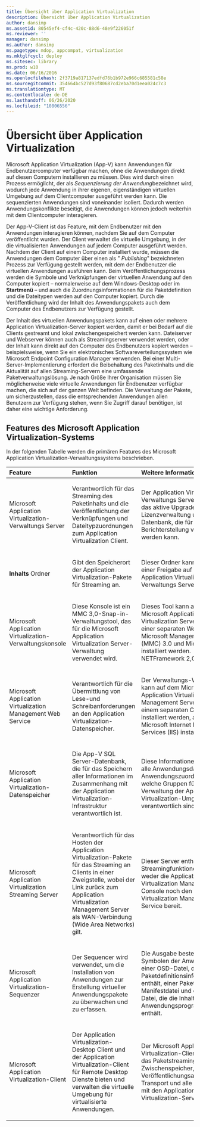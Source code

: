 ```yaml
---
title: Übersicht über Application Virtualization
description: Übersicht über Application Virtualization
author: dansimp
ms.assetid: 80545ef4-cf4c-420c-88d6-48e9f226051f
ms.reviewer: ''
manager: dansimp
ms.author: dansimp
ms.pagetype: mdop, appcompat, virtualization
ms.mktglfcycl: deploy
ms.sitesec: library
ms.prod: w10
ms.date: 06/16/2016
ms.openlocfilehash: 2f3719a817137edfd76b1b972e966c685581c58e
ms.sourcegitcommit: 354664bc527d93f80687cd2eba70d1eea024c7c3
ms.translationtype: MT
ms.contentlocale: de-DE
ms.lasthandoff: 06/26/2020
ms.locfileid: "10806556"
---
```

# Übersicht über Application Virtualization


Microsoft Application Virtualization (App-V) kann Anwendungen für Endbenutzercomputer verfügbar machen, ohne die Anwendungen direkt auf diesen Computern installieren zu müssen. Dies wird durch einen Prozess ermöglicht, der als *Sequenzierung der Anwendung*bezeichnet wird, wodurch jede Anwendung in ihrer eigenen, eigenständigen virtuellen Umgebung auf dem Clientcomputer ausgeführt werden kann. Die sequenzierten Anwendungen sind voneinander isoliert. Dadurch werden Anwendungskonflikte beseitigt, die Anwendungen können jedoch weiterhin mit dem Clientcomputer interagieren.

Der App-V-Client ist das Feature, mit dem Endbenutzer mit den Anwendungen interagieren können, nachdem Sie auf dem Computer veröffentlicht wurden. Der Client verwaltet die virtuelle Umgebung, in der die virtualisierten Anwendungen auf jedem Computer ausgeführt werden. Nachdem der Client auf einem Computer installiert wurde, müssen die Anwendungen dem Computer über einen als " *Publishing*" bezeichneten Prozess zur Verfügung gestellt werden, mit dem der Endbenutzer die virtuellen Anwendungen ausführen kann. Beim Veröffentlichungsprozess werden die Symbole und Verknüpfungen der virtuellen Anwendung auf den Computer kopiert – normalerweise auf dem Windows-Desktop oder im **Startmenü** – und auch die Zuordnungsinformationen für die Paketdefinition und die Dateitypen werden auf den Computer kopiert. Durch die Veröffentlichung wird der Inhalt des Anwendungspakets auch dem Computer des Endbenutzers zur Verfügung gestellt.

Der Inhalt des virtuellen Anwendungspakets kann auf einen oder mehrere Application Virtualization-Server kopiert werden, damit er bei Bedarf auf die Clients gestreamt und lokal zwischengespeichert werden kann. Dateiserver und Webserver können auch als Streamingserver verwendet werden, oder der Inhalt kann direkt auf den Computer des Endbenutzers kopiert werden – beispielsweise, wenn Sie ein elektronisches Softwareverteilungssystem wie Microsoft Endpoint Configuration Manager verwenden. Bei einer Multi-Server-Implementierung erfordert die Beibehaltung des Paketinhalts und die Aktualität auf allen Streaming-Servern eine umfassende Paketverwaltungslösung. Je nach Größe Ihrer Organisation müssen Sie möglicherweise viele virtuelle Anwendungen für Endbenutzer verfügbar machen, die sich auf der ganzen Welt befinden. Die Verwaltung der Pakete, um sicherzustellen, dass die entsprechenden Anwendungen allen Benutzern zur Verfügung stehen, wenn Sie Zugriff darauf benötigen, ist daher eine wichtige Anforderung.

## Features des Microsoft Application Virtualization-Systems


In der folgenden Tabelle werden die primären Features des Microsoft Application Virtualization-Verwaltungssystems beschrieben.

<table>
<colgroup>
<col width="33%" />
<col width="33%" />
<col width="33%" />
</colgroup>
<thead>
<tr class="header">
<th align="left">Feature</th>
<th align="left">Funktion</th>
<th align="left">Weitere Informationen</th>
</tr>
</thead>
<tbody>
<tr class="odd">
<td align="left"><p>Microsoft Application Virtualization-Verwaltungs Server</p></td>
<td align="left"><p>Verantwortlich für das Streaming des Paketinhalts und die Veröffentlichung der Verknüpfungen und Dateitypzuordnungen zum Application Virtualization Client.</p></td>
<td align="left"><p>Der Application Virtualization-Verwaltungs Server unterstützt das aktive Upgrade, die Lizenzverwaltung und eine Datenbank, die für die Berichterstellung verwendet werden kann.</p></td>
</tr>
<tr class="even">
<td align="left"><p><strong>Inhalts </strong> Ordner</p></td>
<td align="left"><p>Gibt den Speicherort der Application Virtualization-Pakete für Streaming an.</p></td>
<td align="left"><p>Dieser Ordner kann sich auf einer Freigabe auf dem Application Virtualization-Verwaltungs Server befinden.</p></td>
</tr>
<tr class="odd">
<td align="left"><p>Microsoft Application Virtualization-Verwaltungskonsole</p></td>
<td align="left"><p>Diese Konsole ist ein MMC 3,0-Snap-in-Verwaltungstool, das für die Microsoft Application Virtualization Server-Verwaltung verwendet wird.</p></td>
<td align="left"><p>Dieses Tool kann auf dem Microsoft Application Virtualization Server oder auf einer separaten Workstation mit Microsoft Management Console (MMC) 3.0 und Microsoft installiert werden. NETFramework 2,0 installiert.</p></td>
</tr>
<tr class="even">
<td align="left"><p>Microsoft Application Virtualization Management Web Service</p></td>
<td align="left"><p>Verantwortlich für die Übermittlung von Lese-und Schreibanforderungen an den Application Virtualization-Datenspeicher.</p></td>
<td align="left"><p>Der Verwaltungs-Web-Service kann auf dem Microsoft Application Virtualization Management Server oder auf einem separaten Computer installiert werden, auf dem Microsoft Internet Information Services (IIS) installiert ist.</p></td>
</tr>
<tr class="odd">
<td align="left"><p>Microsoft Application Virtualization-Datenspeicher</p></td>
<td align="left"><p>Die App-V SQL Server-Datenbank, die für das Speichern aller Informationen im Zusammenhang mit der Application Virtualization-Infrastruktur verantwortlich ist.</p></td>
<td align="left"><p>Diese Informationen umfassen alle Anwendungsdatensätze, Anwendungszuordnungen und welche Gruppen für die Verwaltung der Application Virtualization-Umgebung verantwortlich sind.</p></td>
</tr>
<tr class="even">
<td align="left"><p>Microsoft Application Virtualization Streaming Server</p></td>
<td align="left"><p>Verantwortlich für das Hosten der Application Virtualization-Pakete für das Streaming an Clients in einer Zweigstelle, wobei der Link zurück zum Application Virtualization Management Server als WAN-Verbindung (Wide Area Networks) gilt.</p></td>
<td align="left"><p>Dieser Server enthält nur Streamingfunktionen und stellt weder die Application Virtualization Management Console noch den Application Virtualization Management Web Service bereit.</p></td>
</tr>
<tr class="odd">
<td align="left"><p>Microsoft Application Virtualization-Sequenzer</p></td>
<td align="left"><p>Der Sequencer wird verwendet, um die Installation von Anwendungen zur Erstellung virtueller Anwendungspakete zu überwachen und zu erfassen.</p></td>
<td align="left"><p>Die Ausgabe besteht aus den Symbolen der Anwendung, einer OSD-Datei, die Paketdefinitionsinformationen enthält, einer Paket Manifestdatei und der SFT-Datei, die die Inhaltsdateien des Anwendungsprogramms enthält.</p></td>
</tr>
<tr class="even">
<td align="left"><p>Microsoft Application Virtualization-Client</p></td>
<td align="left"><p>Der Application Virtualization-Desktop Client und der Application Virtualization-Client für Remote Desktop Dienste bieten und verwalten die virtuelle Umgebung für virtualisierte Anwendungen.</p></td>
<td align="left"><p>Der Microsoft Application Virtualization-Client verwaltet das Paketstreaming in den Zwischenspeicher, Veröffentlichungsaktualisierung, Transport und alle Interaktionen mit den Application Virtualization-Servern.</p></td>
</tr>
</tbody>
</table>

 

 

 





